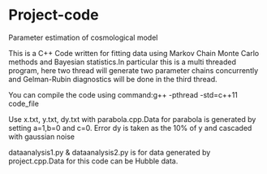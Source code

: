# Project-code
Parameter estimation of cosmological model


This is a C++ Code written for fitting data using Markov Chain Monte Carlo methods and Bayesian statistics.In particular this is a multi threaded program, here two thread will generate two parameter chains concurrently and Gelman-Rubin diagnostics will be done in the third thread.

You can compile the code using command:g++ -pthread -std=c++11 code_file

Use x.txt, y.txt, dy.txt with parabola.cpp.Data for parabola is generated by setting a=1,b=0 and c=0. Error dy is taken as the 10% of y and cascaded with gaussian noise

dataanalysis1.py & dataanalysis2.py is for data generated by project.cpp.Data for this code can be Hubble data.

